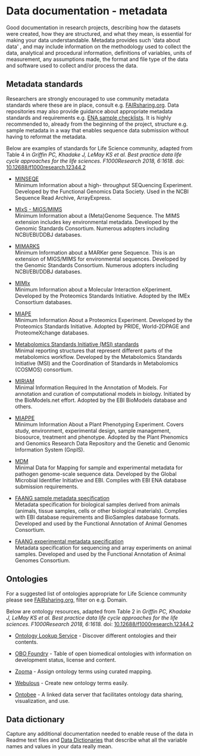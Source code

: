# Data documentation - metadata 
Good documentation in research projects, describing how the datasets were created, how they are structured, and what they mean, is essential for making your data understandable. Metadata provides such 'data about data' , and may include information on the methodology used to collect the data, analytical and procedural information, definitions of variables, units of measurement, any assumptions made, the format and file type of the data and software used to collect and/or process the data.

## Metadata standards
Researchers are strongly encouraged to use community metadata standards where these are in place, consult e.g. [FAIRsharing.org](https://fairsharing.org/standards/?q=&selected_facets=status:Ready&selected_facets=expanded_onto_disciplines_exact:Life%20Science). Data repositories may also provide guidance about appropriate metadata standards and requirements e.g. [ENA sample checklists](https://www.ebi.ac.uk/ena/submit/checklists). It is highly recommended to, already from the beginning of the project, structure e.g. sample metadata in a way that enables sequence data submission  without having to reformat the metadata.

Below are examples of standards for Life Science community, adapted from Table 4 in *Griffin PC, Khadake J, LeMay KS et al. Best practice data life cycle approaches for the life sciences. F1000Research 2018, 6:1618.* doi: [10.12688/f1000research.12344.2](10.12688/f1000research.12344.2)

* [MINSEQE](http://fged.org/site_media/pdf/MINSEQE_1.0.pdf)  
  Minimum Information about a high- throughput SEQuencing Experiment. Developed by the Functional Genomics
Data Society. Used in the NCBI Sequence Read Archive, ArrayExpress.	

* [MIxS - MIGS/MIMS](http://wiki.gensc.org/index.php?title=MIGS/MIMS)  
  Minimum Information about a (Meta)Genome Sequence. The
MIMS extension includes key environmental metadata. Developed by the Genomic Standards Consortium. Numerous adopters including NCBI/EBI/DDBJ databases.

* [MIMARKS](http://wiki.gensc.org/index.php?title=MIMARKS)  
Minimum Information about a MARKer gene Sequence. This is
an extension of MIGS/MIMS for environmental sequences. Developed by the Genomic Standards Consortium. Numerous adopters including NCBI/EBI/DDBJ databases.

* [MIMIx](http://www.psidev.info/mimix)  
Minimum Information about a Molecular Interaction eXperiment. Developed by the Proteomics Standards
Initiative. Adopted by the IMEx Consortium
databases.	

* [MIAPE](http://www.psidev.info/miape)  
Minimum Information About a Proteomics Experiment. Developed by the Proteomics Standards Initiative. Adopted by PRIDE, World-2DPAGE and ProteomeXchange databases.	

* [Metabolomics Standards Initiative (MSI) standards](http://www.metabolomics-msi.org/)  
Minimal reporting structures that represent different parts of the metabolomics workflow. Developed by the Metabolomics Standards Initiative (MSI) and the
Coordination of Standards in Metabolomics (COSMOS) consortium.

* [MIRIAM](http://co.mbine.org/standards/miriam)  
Minimal Information Required In the Annotation of Models.
For annotation and curation of computational models in biology. Initiated by the BioModels.net effort. Adopted by the EBI BioModels database and others. 

* [MIAPPE](http://cropnet.pl/phenotypes/wp-content/uploads/2016/04/MIAPPE.pdf)  
Minimum Information About a Plant Phenotyping Experiment. Covers study, environment, experimental design, sample management, biosource, treatment and phenotype. Adopted by the Plant Phenomics and Genomics Research Data Repository and the Genetic and Genomic Information System (GnpIS).	

* [MDM](http://www.ebi.ac.uk/ena/submit/pathogen-data)  
Minimal Data for Mapping for sample and experimental metadata for pathogen genome-scale sequence data. Developed by the Global Microbial
Identifier Initiative and EBI. Complies with EBI ENA database submission requirements.

* [FAANG sample metadata specification](https://github.com/FAANG/faang-metadata/blob/master/docs/faang_sample_metadata.md)  
Metadata specification for biological samples derived from animals (animals, tissue samples, cells or other biological materials). Complies with EBI database requirements and BioSamples database formats. Developed and used by the Functional Annotation of Animal Genomes Consortium.

* [FAANG experimental metadata specification](https://github.com/FAANG/faang-metadata/blob/master/docs/faang_experiment_metadata.md)  
Metadata specification for sequencing and array experiments on animal samples. Developed and used by the Functional Annotation of Animal Genomes Consortium.

## Ontologies

For a suggested list of ontologies appropriate for Life Science community please see [FAIRsharing.org](https://fairsharing.org/standards/?q=&selected_facets=status:Ready&selected_facets=expanded_onto_disciplines_exact:%20Life%20Science&selected_facets=type_exact:terminology%20artifact), filter on e.g. Domain.

Below are ontology resources, adapted from Table 2 in *Griffin PC, Khadake J, LeMay KS et al. Best practice data life cycle approaches for the life sciences. F1000Research 2018, 6:1618.* doi: [10.12688/f1000research.12344.2](10.12688/f1000research.12344.2)

* [Ontology Lookup Service](http://www.ebi.ac.uk/ols/) - 
Discover different ontologies and their contents.

* [OBO Foundry](http://obofoundry.org/) - Table of open biomedical ontologies with information
on development status, license and content.

* [Zooma](http://www.ebi.ac.uk/spot/zooma/) - Assign ontology terms using curated mapping.

* [Webulous](https://www.ebi.ac.uk/efo/webulous/) - 
Create new ontology terms easily.

* [Ontobee](http://www.ontobee.org) - A linked data server that facilitates ontology data
sharing, visualization, and use.

## Data dictionary

Capture any additional documentation needed to enable reuse of the data in Readme text files and [Data Dictionaries](https://help.osf.io/hc/en-us/articles/360019739054-How-to-Make-a-Data-Dictionary) that describe what all the variable names and values in your data really mean.
